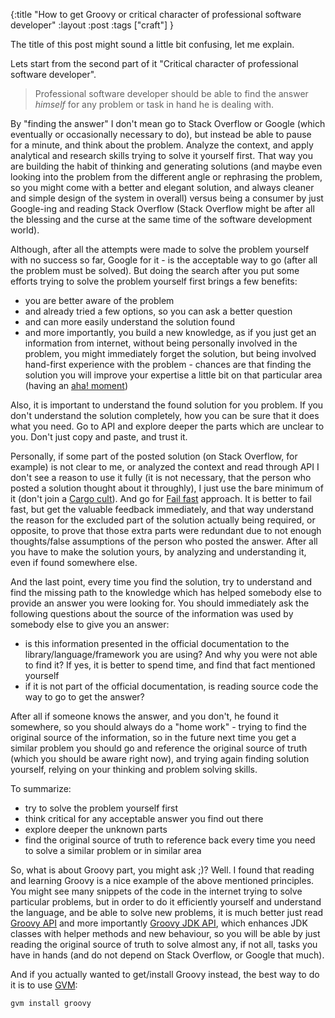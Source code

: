 {:title "How to get Groovy or critical character of professional software developer"
:layout :post
:tags ["craft"]
}

The title of this post might sound a little bit confusing, let me explain.

Lets start from the second part of it "Critical character of professional software developer".

> Professional software developer should be able to find the answer *himself* for any problem or task in hand he is dealing with. 

By "finding the answer" I don't mean go to Stack Overflow or Google (which eventually or occasionally necessary to do), but instead be able to pause for a minute, and think about the problem. Analyze the context, and apply analytical and research skills trying to solve it yourself first. That way you are building the habit of thinking and generating solutions (and maybe even looking into the problem from the different angle or rephrasing the problem, so you might come with a better and elegant solution, and always cleaner and simple design of the system in overall) versus being a consumer by just Google-ing and reading Stack Overflow (Stack Overflow might be after all the blessing and the curse at the same time of the software development world).

Although, after all the attempts were made to solve the problem yourself with no success so far, Google for it - is the acceptable way to go (after all the problem must be solved). But doing the search after you put some efforts 
trying to solve the problem yourself first brings a few benefits:
- you are better aware of the problem
- and already tried a few options, so you can ask a better question
- and can more easily understand the solution found
- and more importantly, you build a new knowledge, as if you just get an information from internet, without being personally involved in the problem, you might immediately forget the solution, but being involved hand-first experience with the problem - chances are that finding the solution you will improve your expertise a little bit on that particular area (having an [aha! moment](https://en.wikipedia.org/wiki/Eureka_effect))

Also, it is important to understand the found solution for you problem. If you don't understand the solution completely, how you can be sure that it does what you need. Go to API and explore deeper the parts which are unclear to you. Don't just copy and paste, and trust it. 

Personally, if some part of the posted solution (on Stack Overflow, for example) is not clear to me, or analyzed the context and read through API I don't see a reason to use it fully (it is not necessary, that the person who posted a solution thought about it throughly), I just use the bare minimum of it (don't join a [Cargo cult](https://en.wikipedia.org/wiki/Cargo_cult)). And go for [Fail fast](https://en.wikipedia.org/wiki/Fail-fast) approach. It is better to fail fast, but get the valuable feedback immediately, and that way understand the reason for the excluded part of the solution actually being required, or opposite, to prove that those extra parts were redundant due to not enough thoughts/false assumptions of the person who posted the answer. After all you have to make the solution yours, by analyzing and understanding it, even if found somewhere else.

And the last point, every time you find the solution, try to understand and find the missing path to the knowledge which has helped somebody else to provide an answer you were looking for. You should immediately ask the following questions about the source of the information was used by somebody else to give you an answer:
- is this information presented in the official documentation to the library/language/framework you are using? And why you were not able to find it? If yes, it is better to spend time, and find that fact mentioned yourself
- if it is not part of the official documentation, is reading source code the way to go to get the answer?

After all if someone knows the answer, and you don't, he found it somewhere, so you should always do a "home work" - trying to find the original source of the information, so in the future next time you get a similar problem you should go and reference the original source of truth (which you should be aware right now), and trying again finding solution yourself, relying on your thinking and problem solving skills.

To summarize:
- try to solve the problem yourself first
- think critical for any acceptable answer you find out there
- explore deeper the unknown parts
- find the original source of truth to reference back every time you need to solve a similar problem or in similar area

So, what is about Groovy part, you might ask ;)? Well. I found that reading and learning Groovy is a nice example of the above mentioned principles. You might see many snippets of the code in the internet trying to solve particular problems, but in order to do it efficiently yourself and understand the language, and be able to solve new problems, it is much better just read [Groovy API](http://groovy-lang.org/api.html) and more importantly [Groovy JDK API](http://groovy-lang.org/gdk.html), which enhances JDK classes with helper methods and new behaviour, so you will be able by just reading the original source of truth to solve almost any, if not all, tasks you have in hands (and do not depend on Stack Overflow, or Google that much).

And if you actually wanted to get/install Groovy instead, the best way to do it is to use [GVM](http://gvmtool.net/):

    gvm install groovy
